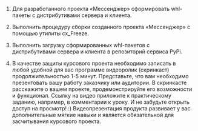 1. Для разработанного проекта «Мессенджер» сформировать whl-пакеты с 
    дистрибутивами сервера и клиента.

2. Выполнить процедуру сборки созданного проекта «Мессенджер» с помощью 
    утилиты cx_Freeze.

3. Выполнить загрузку сформированных whl-пакетов с дистрибутивами сервера и 
    клиента в репозиторий сервиса PyPi.

4. В качестве защиты курсового проекта необходимо записать в любой удобной для 
    вас программе видеоролик (скринкаст) продолжительностью 1-5 минут. 
    Представьте, что вам необходимо презентовать вашу работу заказчику или 
    аудитории. В скринкасте расскажите о вашем проекте, продемонстрируйте 
    его возможности и функционал. Ссылку на видео приложите к практическому 
    заданию, например, в комментарии к уроку. И не забудьте открыть доступ 
    на просмотр! :) Видеопрезентация продукта развивает у вас 
    дополнительные мягкие навыки и является обязательной для засчитывания 
    курсового проекта.
